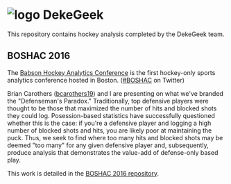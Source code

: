 # ![logo](https://raw.githubusercontent.com/josephnelson93/dekegeek/master/boshac16/assets/images/logo.png) DekeGeek

This repository contains hockey analysis completed by the DekeGeek team. 

## BOSHAC 2016

The [Babson Hockey Analytics Conference](http://statsportsconsulting.com/boshac2016/) is the first hockey-only sports analytics conference hosted in Boston. ([#BOSHAC](https://twitter.com/hashtag/BOSHAC) on Twitter)

Brian Carothers ([bcarothers19](https://github.com/bcarothers19)) and I are presenting on what we've branded the "Defenseman's Paradox." Traditionally, top defensive players were thought to be those that maximized the number of hits and blocked shots they could log. Posession-based statistics have successfully questioned whether this is the case: if you're a defensive player and logging a high number of blocked shots and hits, you are likely poor at maintaining the puck. Thus, we seek to find where too many hits and blocked shots may be deemed "too many" for any given defensive player and, subsequently, produce analysis that demonstrates the value-add of defense-only based play.

This work is detailed in the [BOSHAC 2016 repository](https://github.com/josephnelson93/dekegeek/tree/master/boshac16).


